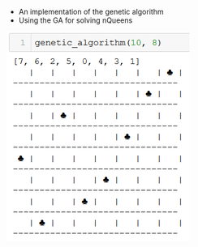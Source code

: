  - An implementation of the genetic algorithm
 - Using the GA for solving nQueens

![](nQueensResult.png)
